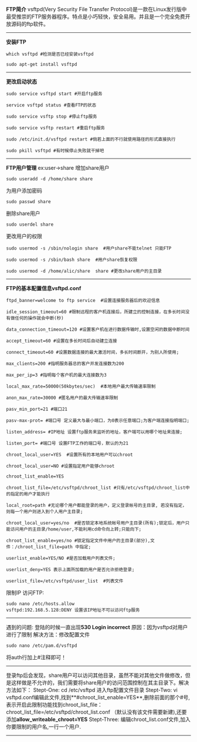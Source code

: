 **FTP简介**
vsftpd(Very Security File Transfer Protocol)是一款在Linux发行版中最受推崇的FTP服务器程序。特点是小巧轻快，安全易用。并且是一个完全免费开放源码的ftp软件。
___
**安装FTP**
~~~
which vsftpd #检测是否已经安装vsftpd
~~~
~~~
sudo apt-get install vsftpd
~~~
___
**更改启动状态**
~~~
sudo service vsftpd start #开启ftp服务
~~~
~~~
service vsftpd status #查看FTP的状态
~~~
~~~
sudo service vsftp stop #停止ftp服务
~~~
~~~
sudo service vsftp restart #重启ftp服务
~~~
~~~
sudo /etc/init.d/vsftpd restart #倘若上面的不行就使用路径的形式直接执行 
~~~
~~~
sudo pkill vsftpd #有时候停止失败就干掉吧
~~~
___
**FTP用户管理** ex:user->share
增加share用户
~~~
sudo useradd -d /home/share share
~~~
为用户添加密码
~~~
sudo passwd share 
~~~
删除share用户
~~~
sudo userdel share
~~~
更改用户的权限
~~~
sudo usermod -s /sbin/nologin share  #用户share不能telnet 只能FTP
~~~
~~~
sudo usermod -s /sbin/bash share  #用户share恢复权限
~~~
~~~
sudo usermod -d /home/alic/share  share #更改share用户的主目录
~~~
___
**FTP的基本配置信息vsftpd.conf**
~~~
ftpd_banner=welcome to ftp service  #设置连接服务器后的欢迎信息
~~~
~~~
idle_session_timeout=60 #限制远程的客户机连接后，所建立的控制连接，在多长时间没有做任何的操作就会中断(秒)
~~~
~~~
data_connection_timeout=120 #设置客户机在进行数据传输时,设置空闲的数据中断时间
~~~
~~~
accept_timeout=60 #设置在多长时间后自动建立连接
~~~
~~~
connect_timeout=60 #设置数据连接的最大激活时间，多长时间断开，为别人所使用;
~~~
~~~
max_clients=200 #指明服务器总的客户并发连接数为200
~~~
~~~
max_per_ip=3 #指明每个客户机的最大连接数为3
~~~
~~~
local_max_rate=50000(50kbytes/sec)  #本地用户最大传输速率限制
~~~
~~~
anon_max_rate=30000 #匿名用户的最大传输速率限制
~~~
~~~
pasv_min_port=21 #端口21
~~~
~~~
pasv-max-prot= #端口号 定义最大与最小端口，为0表示任意端口;为客户端连接指明端口;
~~~
~~~
listen_address= #IP地址 设置ftp服务来监听的地址，客户端可以用哪个地址来连接;
~~~
~~~
listen_port= #端口号 设置FTP工作的端口号，默认的为21
~~~
~~~
chroot_local_user=YES  #设置所有的本地用户可以chroot
~~~
~~~
chroot_local_user=NO #设置指定用户能够chroot
~~~
~~~
chroot_list_enable=YES
~~~
~~~
chroot_list_file=/etc/vsftpd/chroot_list #只有/etc/vsftpd/chroot_list中的指定的用户才能执行 
~~~
~~~
local_root=path #无论哪个用户都能登录的用户，定义登录帐号的主目录, 若没有指定，则每一个用户则进入到个人用户主目录;
~~~
~~~
chroot_local_user=yes/no  #是否锁定本地系统帐号用户主目录(所有);锁定后，用户只能访问用户的主目录/home/user,不能利用cd命令向上转;只能向下;
~~~
~~~
chroot_list_enable=yes/no #锁定指定文件中用户的主目录(部分),文件：/chroot_list_file=path 中指定;
~~~
~~~
userlist_enable=YES/NO #是否加载用户列表文件;
~~~
~~~
userlist_deny=YES 表示上面所加载的用户是否允许拒绝登录;
~~~
~~~
userlist_file=/etc/vsftpd/user_list  #列表文件
~~~
限制IP 访问FTP:
~~~
sudo nano /etc/hosts.allow
vsftpd:192.168.5.128:DENY 设置该IP地址不可以访问ftp服务
~~~
___
遇到的问题: 登陆的时候一直出现**530 Login incorrect**
原因：因为vsftpd对用户进行了限制
解决方法：修改配置文件
~~~
sudo nano /etc/pam.d/vsftpd
~~~
将auth行加上#注释即可！
___
登录ftp后会发现，share用户可以访问其他目录，虽然不能对其他文件做修改，但是这样做是不允许的，我们需要将share用户的访问范围控制在其主目录下。解决方法如下：
Stept-One:
cd /etc/vsftpd 进入ftp配置文件目录
Stept-Two:
 vi vsftpd.conf编辑此文件,找到**#chroot_list_enable=YES**,删除前面的那个#号,表示开启此限制功能找到chroot_list_file：chroot_list_file=/etc/vsftpd/chroot_list.conf （默认没有该文件需要新建),还要添加**allow_writeable_chroot=YES**
Stept-Three:
 编辑chroot_list.conf文件,加入你要限制的用户名,一行一个用户.
___
